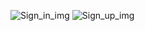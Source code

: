 ![Sign_in_img][signin]
![Sign_up_img][signup]

[signin]: ../../sign_in.png
[signup]: ../../sign_up.png
